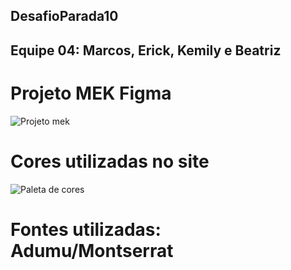 ## DesafioParada10

## Equipe 04: Marcos, Erick, Kemily e Beatriz

# Projeto MEK Figma
![Projeto mek](https://user-images.githubusercontent.com/104872488/171060936-c2d5c55f-c1af-4371-be9d-cc546ffd4ffd.png)

# Cores utilizadas no site
![Paleta de cores](https://user-images.githubusercontent.com/104872488/171061175-641a42f0-6d4d-4d48-b867-774435b6fb39.png)

# Fontes utilizadas: Adumu/Montserrat
